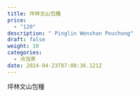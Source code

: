 ```yaml
---
title: 坪林文山包種
price:
  - "120"
description: " Pinglin Wenshan Pouchong"
draft: false
weight: 10
categories:
  - 冷泡茶
date: 2024-04-23T07:08:36.121Z
---
```

坪林文山包種